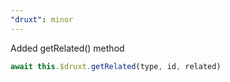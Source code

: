 ```yaml
---
"druxt": minor
---
```


Added getRelated() method

```js
await this.$druxt.getRelated(type, id, related)
```

